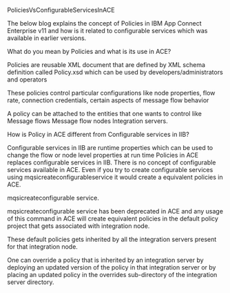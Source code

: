 PoliciesVsConfigurableServicesInACE


The below blog explains the concept of Policies in IBM App Connect Enterprise v11 and how is it related to configurable services which was available in earlier versions.


What do you mean by Policies and what is its use in ACE?

Policies are reusable XML document that are defined by XML schema definition called Policy.xsd which can be used by developers/administrators and operators

These policies control particular configurations like 
 node properties,
 flow rate, 
 connection credentials, 
 certain aspects of message flow behavior

A policy can be attached to the entities that one wants to control like
 Message flows
 Message flow nodes
 Integration servers.

How is Policy in ACE different from Configurable services in IIB?

Configurable services in IIB are runtime properties which can be used to change the flow or node level properties at run time
Policies in ACE replaces configurable services in IIB. 
There is no concept of configurable services available in ACE. 
Even if you try to create configurable services using mqsicreateconfigurableservice it would create a equivalent policies in ACE.



mqsicreateconfigurable service.

mqsicreateconfigurable service has been deprecated in ACE and any usage of this command in ACE will create equivalent policies in the default policy project that gets associated with integration node.

These default policies gets inherited by all the integration servers present for that integration node.

One can override a policy that is inherited by an integration server by deploying an updated version of the policy in that integration server or by placing an updated policy in the overrides sub-directory of the integration server directory.